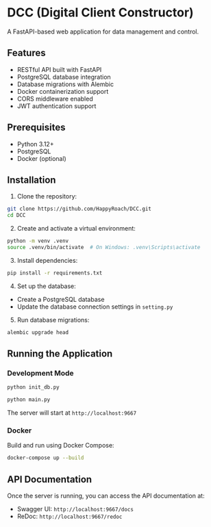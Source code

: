 # DCC (Digital Client Constructor)

A FastAPI-based web application for data management and control.

## Features

- RESTful API built with FastAPI
- PostgreSQL database integration
- Database migrations with Alembic
- Docker containerization support
- CORS middleware enabled
- JWT authentication support

## Prerequisites

- Python 3.12+
- PostgreSQL
- Docker (optional)

## Installation

1. Clone the repository:
```bash
git clone https://github.com/HappyRoach/DCC.git
cd DCC
```

2. Create and activate a virtual environment:
```bash
python -m venv .venv
source .venv/bin/activate  # On Windows: .venv\Scripts\activate
```

3. Install dependencies:
```bash
pip install -r requirements.txt
```

4. Set up the database:
- Create a PostgreSQL database
- Update the database connection settings in `setting.py`

5. Run database migrations:
```bash
alembic upgrade head
```

## Running the Application

### Development Mode

```bash
python init_db.py
```

```bash
python main.py
```

The server will start at `http://localhost:9667`

### Docker

Build and run using Docker Compose:
```bash
docker-compose up --build
```

## API Documentation

Once the server is running, you can access the API documentation at:
- Swagger UI: `http://localhost:9667/docs`
- ReDoc: `http://localhost:9667/redoc`